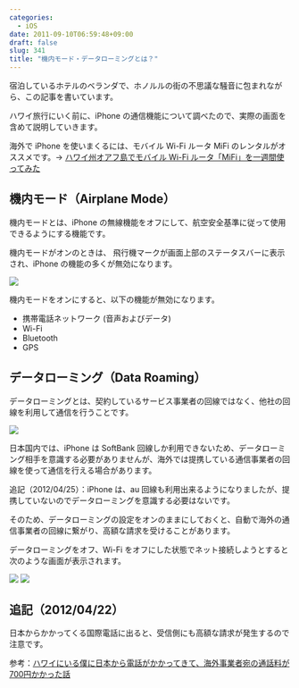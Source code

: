 ```yaml
---
categories:
  - iOS
date: 2011-09-10T06:59:48+09:00
draft: false
slug: 341
title: "機内モード・データローミングとは？"
---
```


宿泊しているホテルのベランダで、ホノルルの街の不思議な騒音に包まれながら、この記事を書いています。

ハワイ旅行にいく前に、iPhone の通信機能について調べたので、実際の画面を含めて説明していきます。

海外で iPhone を使いまくるには、モバイル Wi-Fi ルータ MiFi のレンタルがオススメです。→ [ハワイ州オアフ島でモバイル Wi-Fi ルータ「MiFi」を一週間使ってみた](http://rakuishi.com/travel/357/)

## 機内モード（Airplane Mode）

機内モードとは、iPhone の無線機能をオフにして、航空安全基準に従って使用できるようにする機能です。

機内モードがオンのときは、 飛行機マークが画面上部のステータスバーに表示され、iPhone の機能の多くが無効になります。

![](/images/2011/09/0341_1.jpg)

機内モードをオンにすると、以下の機能が無効になります。

* 携帯電話ネットワーク (音声およびデータ)
* Wi-Fi
* Bluetooth
* GPS

## データローミング（Data Roaming）

データローミングとは、契約しているサービス事業者の回線ではなく、他社の回線を利用して通信を行うことです。

![](/images/2011/09/0341_2.jpg)

日本国内では、iPhone は SoftBank 回線しか利用できないため、データローミング相手を意識する必要がありませんが、海外では提携している通信事業者の回線を使って通信を行える場合があります。

追記（2012/04/25）：iPhone は、au 回線も利用出来るようになりましたが、提携していないのでデータローミングを意識する必要はないです。

そのため、データローミングの設定をオンのままにしておくと、自動で海外の通信事業者の回線に繋がり、高額な請求を受けることがあります。

データローミングをオフ、Wi-Fi をオフにした状態でネット接続しようとすると次のような画面が表示されます。

![](/images/2011/09/0341_3.png) ![](/images/2011/09/0341_4.png)

## 追記（2012/04/22）

日本からかかってくる国際電話に出ると、受信側にも高額な請求が発生するので注意です。

参考：[ハワイにいる僕に日本から電話がかかってきて、海外事業者宛の通話料が700円かかった話](http://rakuishi.com/travel/796/)
